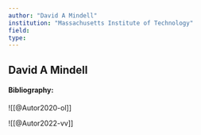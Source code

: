 ```yaml
---
author: "David A Mindell"
institution: "Massachusetts Institute of Technology"
field:
type:
---
```


## David A Mindell
#### Bibliography:

![[@Autor2020-ol]]

![[@Autor2022-vv]]